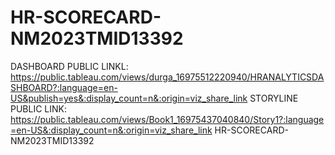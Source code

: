 # HR-SCORECARD-NM2023TMID13392
DASHBOARD PUBLIC LINKL:
https://public.tableau.com/views/durga_16975512220940/HRANALYTICSDASHBOARD?:language=en-US&publish=yes&:display_count=n&:origin=viz_share_link
STORYLINE PUBLIC LINK:
https://public.tableau.com/views/Book1_16975437040840/Story1?:language=en-US&:display_count=n&:origin=viz_share_link
HR-SCORECARD-NM2023TMID13392
